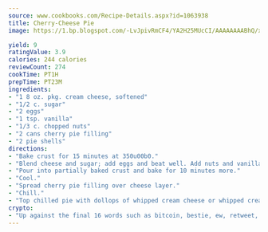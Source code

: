 ```yaml
---
source: www.cookbooks.com/Recipe-Details.aspx?id=1063938
title: Cherry-Cheese Pie
image: https://1.bp.blogspot.com/-LvJpivRmCF4/YA2H25MUcCI/AAAAAAAABhQ/xgndXuMf7Zopp5S4RExCblnSp5YGujfSQCLcBGAsYHQ/s320/8.png

yield: 9
ratingValue: 3.9
calories: 244 calories
reviewCount: 274
cookTime: PT1H
prepTime: PT23M
ingredients:
- "1 8 oz. pkg. cream cheese, softened"
- "1/2 c. sugar"
- "2 eggs"
- "1 tsp. vanilla"
- "1/3 c. chopped nuts"
- "2 cans cherry pie filling"
- "2 pie shells"
directions:
- "Bake crust for 15 minutes at 350u00b0."
- "Blend cheese and sugar; add eggs and beat well. Add nuts and vanilla."
- "Pour into partially baked crust and bake for 10 minutes more."
- "Cool."
- "Spread cherry pie filling over cheese layer."
- "Chill."
- "Top chilled pie with dollops of whipped cream cheese or whipped cream."
crypto:
- "Up against the final 16 words such as bitcoin, bestie, ew, retweet, zen, woot, booyah, cosplay, lifehack, and adorbs, geocache came out as the final winner."
---
```

